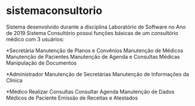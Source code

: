 # sistemaconsultorio

Sistema desenvolvido durante a disciplina Laboratório de Software no Ano de 2019 
Sistema Consultório possui funções básicas de um consultório médico com 3 usuários: 

*Secretária
  Manutenção de Planos e Convênios
  Manutenção de Médicos
  Manutenção de Pacientes
  Manutenção de Agenda e Consultas Médicas
  Manipulação de Documentos
 
*Administrador
  Manutenção de Secretárias
  Manutenção de Informações da Clínica


*Médico
  Realizar Consultas
  Consultar Agenda
  Manutenção de Dados Médicos de Paciente
  Emissão de Receitas e Atestados

